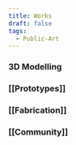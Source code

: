 ```yaml
---
title: Works
draft: false
tags:
  - Public-Art
---
```

### 3D Modelling

### [[Prototypes]]

### [[Fabrication]]

### [[Community]]